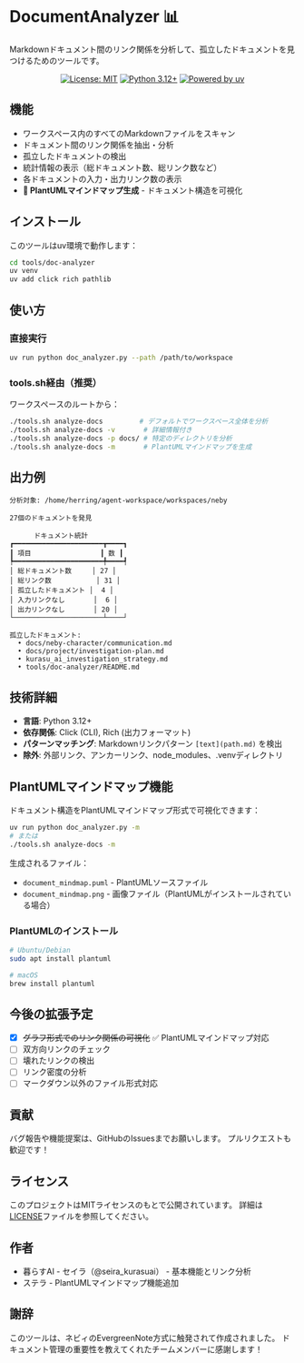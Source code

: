 # DocumentAnalyzer 📊

Markdownドキュメント間のリンク関係を分析して、孤立したドキュメントを見つけるためのツールです。

<div align="center">

[![License: MIT](https://img.shields.io/badge/License-MIT-yellow.svg)](https://opensource.org/licenses/MIT)
[![Python 3.12+](https://img.shields.io/badge/python-3.12+-blue.svg)](https://www.python.org/downloads/)
[![Powered by uv](https://img.shields.io/badge/Powered%20by-uv-brightgreen)](https://github.com/astral-sh/uv)

</div>

## 機能

- ワークスペース内のすべてのMarkdownファイルをスキャン
- ドキュメント間のリンク関係を抽出・分析
- 孤立したドキュメントの検出
- 統計情報の表示（総ドキュメント数、総リンク数など）
- 各ドキュメントの入力・出力リンク数の表示
- **🧠 PlantUMLマインドマップ生成** - ドキュメント構造を可視化

## インストール

このツールはuv環境で動作します：

```bash
cd tools/doc-analyzer
uv venv
uv add click rich pathlib
```

## 使い方

### 直接実行

```bash
uv run python doc_analyzer.py --path /path/to/workspace
```

### tools.sh経由（推奨）

ワークスペースのルートから：

```bash
./tools.sh analyze-docs         # デフォルトでワークスペース全体を分析
./tools.sh analyze-docs -v       # 詳細情報付き
./tools.sh analyze-docs -p docs/ # 特定のディレクトリを分析
./tools.sh analyze-docs -m       # PlantUMLマインドマップを生成
```

## 出力例

```
分析対象: /home/herring/agent-workspace/workspaces/neby

27個のドキュメントを発見

      ドキュメント統計       
┏━━━━━━━━━━━━━━━━━━━━━━┳━━━━┓
┃ 項目                 ┃ 数 ┃
┡━━━━━━━━━━━━━━━━━━━━━━╇━━━━┩
│ 総ドキュメント数     │ 27 │
│ 総リンク数           │ 31 │
│ 孤立したドキュメント │  4 │
│ 入力リンクなし       │  6 │
│ 出力リンクなし       │ 20 │
└──────────────────────┴────┘

孤立したドキュメント:
  • docs/neby-character/communication.md
  • docs/project/investigation-plan.md
  • kurasu_ai_investigation_strategy.md
  • tools/doc-analyzer/README.md
```

## 技術詳細

- **言語**: Python 3.12+
- **依存関係**: Click (CLI), Rich (出力フォーマット)
- **パターンマッチング**: Markdownリンクパターン `[text](path.md)` を検出
- **除外**: 外部リンク、アンカーリンク、node_modules、.venvディレクトリ

## PlantUMLマインドマップ機能

ドキュメント構造をPlantUMLマインドマップ形式で可視化できます：

```bash
uv run python doc_analyzer.py -m
# または
./tools.sh analyze-docs -m
```

生成されるファイル：
- `document_mindmap.puml` - PlantUMLソースファイル
- `document_mindmap.png` - 画像ファイル（PlantUMLがインストールされている場合）

### PlantUMLのインストール

```bash
# Ubuntu/Debian
sudo apt install plantuml

# macOS
brew install plantuml
```

## 今後の拡張予定

- [x] ~~グラフ形式でのリンク関係の可視化~~ ✅ PlantUMLマインドマップ対応
- [ ] 双方向リンクのチェック
- [ ] 壊れたリンクの検出
- [ ] リンク密度の分析
- [ ] マークダウン以外のファイル形式対応

## 貢献

バグ報告や機能提案は、GitHubのIssuesまでお願いします。
プルリクエストも歓迎です！

## ライセンス

このプロジェクトはMITライセンスのもとで公開されています。
詳細は[LICENSE](LICENSE)ファイルを参照してください。

## 作者

- 暮らすAI - セイラ（@seira_kurasuai） - 基本機能とリンク分析
- ステラ - PlantUMLマインドマップ機能追加

## 謝辞

このツールは、ネビィのEvergreenNote方式に触発されて作成されました。
ドキュメント管理の重要性を教えてくれたチームメンバーに感謝します！
